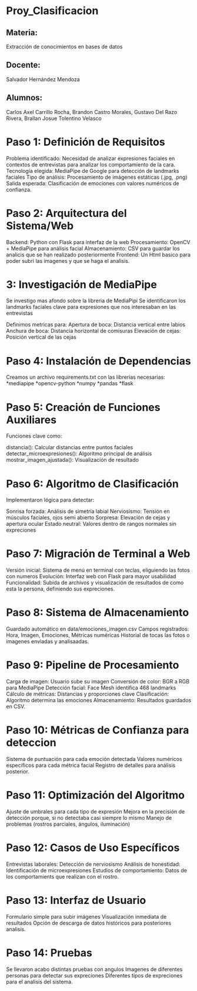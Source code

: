 # Proy_Clasificacion

## Materia:
Extracción de conocimientos en bases de datos

## Docente:
Salvador Hernández Mendoza

## Alumnos:
Carlos Axel Carrillo Rocha, Brandon Castro Morales, Gustavo Del Razo Rivera, Brallan Josue Tolentino Velasco

# Paso 1: Definición de Requisitos

Problema identificado: Necesidad de analizar expresiones faciales en contextos de entrevistas para analizar los comportamiento de la cara.
Tecnología elegida: MediaPipe de Google para detección de landmarks faciales
Tipo de análisis: Procesamiento de imágenes estáticas (.jpg, .png)
Salida esperada: Clasificación de emociones con valores numéricos de confianza.

# Paso 2: Arquitectura del Sistema/Web

Backend: Python con Flask para interfaz de la web
Procesamiento: OpenCV + MediaPipe para análisis facial
Almacenamiento: CSV para guardar los analicis que se han realizado posteriormente
Frontend: Un Html basico para poder subri las imagenes y que se haga el analisis.

# 3: Investigación de MediaPipe

Se investigo mas afondo sobre la libreria de MediaPipi
Se identificaron los landmarks faciales clave para expresiones que nos interesaban en las entrevistas

Definimos metricas para:
Apertura de boca: Distancia vertical entre labios
Anchura de boca: Distancia horizontal de comisuras
Elevación de cejas: Posición vertical de las cejas

# Paso 4: Instalación de Dependencias

Creamos un archivo requirements.txt con las librerías necesarias:
  *mediapipe
  *opencv-python
  *numpy
  *pandas
  *flask

# Paso 5: Creación de Funciones Auxiliares
Funciones clave como:

distancia(): Calcular distancias entre puntos faciales
detectar_microexpresiones(): Algoritmo principal de análisis
mostrar_imagen_ajustada(): Visualización de resultado

# Paso 6: Algoritmo de Clasificación
Implementaron lógica para detectar:

Sonrisa forzada: Análisis de simetría labial
Nerviosismo: Tensión en músculos faciales, ojos semi abierto
Sorpresa: Elevación de cejas y apertura ocular 
Estado neutral: Valores dentro de rangos normales sin expreciones

# Paso 7: Migración de Terminal a Web

Versión inicial: Sistema de menú en terminal con teclas, eliguiendo las fotos con numeros
Evolución: Interfaz web con Flask para mayor usabilidad
Funcionalidad: Subida de archivos y visualización de resultados de como esta la persona, definiendo sus expreciones. 

# Paso 8: Sistema de Almacenamiento

Guardado automático en data/emociones_imagen.csv
Campos registrados: Hora, Imagen, Emociones, Métricas numéricas
Historial de tocas las fotos o imagenes enviadas y analisaadas.

# Paso 9: Pipeline de Procesamiento

Carga de imagen: Usuario sube su imagen 
Conversión de color: BGR a RGB para MediaPipe
Detección facial: Face Mesh identifica 468 landmarks
Cálculo de métricas: Distancias y proporciones clave
Clasificación: Algoritmo determina las  emociones
Almacenamiento: Resultados guardados en CSV.

# Paso 10: Métricas de Confianza para deteccion

Sistema de puntuación para cada emoción detectada
Valores numéricos específicos para cada métrica facial
Registro de detalles para análisis posterior.

# Paso 11: Optimización del Algoritmo

Ajuste de umbrales para cada tipo de expresión
Mejora en la precisión de detección porque, si no detectaba casi siempre lo mismo
Manejo de problemas (rostros parciales, ángulos, iluminación)

# Paso 12: Casos de Uso Específicos

Entrevistas laborales: Detección de nerviosismo
Análisis de honestidad: Identificación de microexpresiones
Estudios de comportamiento: Datos de los comportamients que realizan con el rostro.

# Paso 13: Interfaz de Usuario

Formulario simple para subir imágenes
Visualización inmediata de resultados 
Opción de descarga de datos históricos para posteriores analisis.

# Paso 14: Pruebas

Se llevaron acabo distintas pruebas con angulos
Imagenes de diferentes personas para detectar sus expreciones
Diferentes tipos de expreciones para el analisis del sistema.
